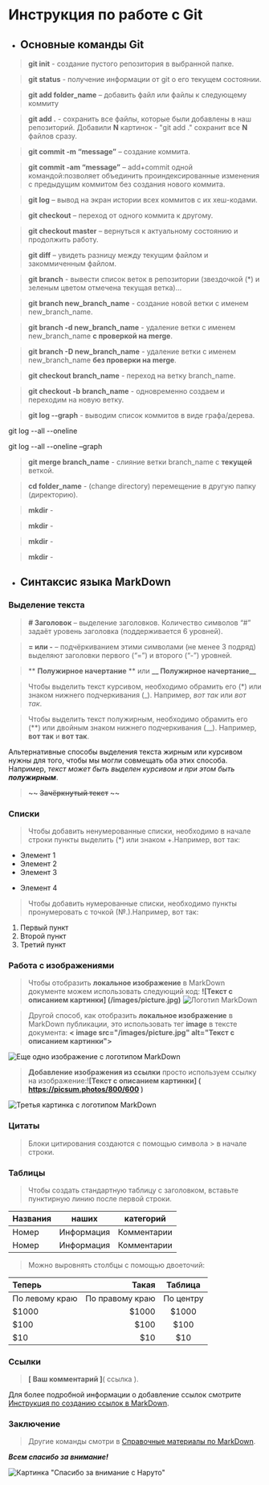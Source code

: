 # Инструкция по работе с Git

- ## Основные команды Git

> **git init** - создание пустого репозитория в выбранной папке.

> **git status** - получение информации от git о его текущем состоянии.

> **git add folder_name** – добавить файл или файлы к следующему коммиту

> **git add .** - сохранить все файлы, которые были добавлены в наш репозиторий. Добавили **N** картинок - "git add ." сохранит все **N** файлов сразу.

> **git commit -m “message”** – создание коммита.

> **git commit -am “message”** – add+commit одной командой:позволяет объединить проиндексированные изменения с предыдущим коммитом без создания нового коммита.

> **git log** – вывод на экран истории всех коммитов с их хеш-кодами.

> **git checkout** – переход от одного коммита к другому.

> **git checkout master** – вернуться к актуальному состоянию и продолжить работу.

> **git diff** – увидеть разницу между текущим файлом и закоммиченным файлом.

> **git branch** - вывести список веток в репозитории (звездочкой (*) и зеленым цветом отмечена текущая ветка)...

> **git branch new_branch_name** - создание новой ветки с именем new_branch_name.

> **git branch -d new_branch_name** - удаление ветки с именем new_branch_name **с проверкой на merge**.

> **git branch -D new_branch_name** - удаление ветки с именем new_branch_name **без проверки на merge**.

> **git checkout branch_name** - переход на ветку branch_name.

> **git checkout -b branch_name** - одновременно создаем и переходим на новую ветку.

> **git log --graph** - выводим список коммитов в виде графа/дерева.

git log --all --oneline

git log --all --oneline –graph

> **git merge branch_name** - слияние ветки branch_name с **текущей** веткой.

> **cd folder_name** - (change directory) перемещение в другую папку (директорию).

> **mkdir** - 

> **mkdir** -

> **mkdir** -

> **mkdir** -

- ## Синтаксис языка MarkDown

### Выделение текста

> **# Заголовок** – выделение заголовков. Количество символов “#” задаёт уровень заголовка
(поддерживается 6 уровней).

> **= или -** – подчёркиванием этими символами (не менее 3 подряд) выделяют заголовки первого (“=”) и второго (“-”) уровней.

> ** **Полужирное начертание** ** или **__ Полужирное начертание__**

> Чтобы выделить текст курсивом, необходимо обрамить его (*) или знаком нижнего подчеркивания (_). Например, *вот так* или _вот так_.

> Чтобы выделить текст полужирным, необходимо обрамить его (**) или двойным знаком нижнего подчеркивания (__). Например, **вот так** и __вот так__.

Альтернативные способы выделения текста жирным или курсивом нужны для того, чтобы мы могли совмещать оба этих способа. Например, _текст может быть выделен курсивом и при этом быть **полужирным**_.

>**~~ ~~Зачёркнутый текст~~ ~~**

### Списки

> Чтобы добавить ненумерованные списки, необходимо в начале строки пункты выделить (*) или знаком +.Например, вот так:
* Элемент 1
* Элемент 2
* Элемент 3
+ Элемент 4

> Чтобы добавить нумерованные списки, необходимо пункты пронумеровать с точкой (№.).Например, вот так:
1. Первый пункт
2. Второй пункт
3. Третий пункт

### Работа с изображениями

> Чтобы отобразить **локальное изображение** в MarkDown документе можем использовать следующий код:
**![Текст с описанием картинки] (/images/picture.jpg)**
![Логотип MarkDown](image-3.png)


> Другой способ, как отобразить **локальное изображение** в MarkDown публикации, это использовать тег **image** в тексте документа: **< image src="/images/picture.jpg" alt="Текст с описанием картинки">**

<image src="image-4.png" alt="Еще одно изображение с логотипом MarkDown">

> **Добавление изображения из ссылки** просто используем ссылку на изображение:!**[Текст с описанием картинки] ( https://picsum.photos/800/600 )**

![Третья картинка с логотипом MarkDown](https://cms.skeeks.com/uploads/all/1b/ae/40/1bae405460a7b3440d1ce46fc2b893a5.png)

### Цитаты

> Блоки цитирования создаются с помощью символа > в начале строки.

### Таблицы

> Чтобы создать стандартную таблицу с заголовком, вставьте пунктирную линию после первой строки.

|Названия |наших|категорий|
|---------|-----|---------|
|Номер|Информация| Комментарии
|Номер|Информация| Комментарии

> Можно выровнять столбцы с помощью двоеточий:

|Теперь| Такая| Таблица|
| :------- | ----: |:-----:|
| По левому краю | По правому краю |По центру|
| $1000  | $1000  | $1000 |
| $100 | $100 | $100 |
| $10 | $10 | $10 |

### Ссылки

> **[ Ваш комментарий ]**( ссылка ).

Для более подробной информации о добавление ссылок смотрите [Инструкция по созданию ссылок в MarkDown](https://learn.microsoft.com/ru-ru/contribute/content/how-to-write-links).


### Заключение

> Другие команды смотри в [Справочные материалы по MarkDown](https://learn.microsoft.com/ru-ru/contribute/content/markdown-reference).

***Всем спасибо за внимание!***

![Картинка "Спасибо за внимание с Наруто"](https://avatars.dzeninfra.ru/get-zen_doc/3137181/pub_5f077ca0aec27a48f5162825_5f2d88809db0e919c6c2f675/scale_1200)
